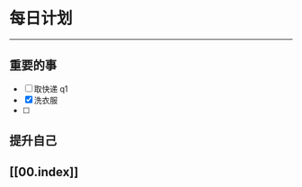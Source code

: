 
# 每日计划
---
## 重要的事

- [ ]  取快递
      q1
- [x]  洗衣服
- [ ]  



## 提升自己

  



## [[00.index]]











